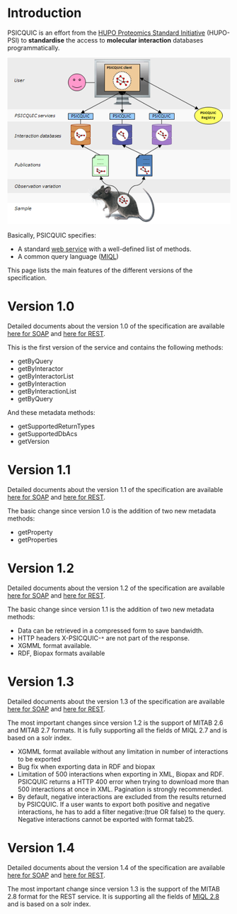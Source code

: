 # Introduction #

PSICQUIC is an effort from the [HUPO Proteomics Standard Initiative](http://www.psidev.info/) (HUPO-PSI) to **standardise** the access to **molecular interaction** databases programmatically.

![psicquic architecture](/images/psicquic.png)

Basically, PSICQUIC specifies:

  * A standard [web service](http://en.wikipedia.org/wiki/Web_service) with a well-defined list of methods.
  * A common query language ([MIQL](MiqlDefinition.md))

This page lists the main features of the different versions of the specification.

# Version 1.0 #

Detailed documents about the version 1.0 of the specification are available [here for SOAP](https://github.com/PSICQUIC/psicquic-documentation/blob/master/PsicquicSpec_1_0_Soap.md) and [here for REST](https://github.com/PSICQUIC/psicquic-documentation/blob/master/PsicquicSpec_1_0_Rest.md).

This is the first version of the service and contains the following methods:

  * getByQuery
  * getByInteractor
  * getByInteractorList
  * getByInteraction
  * getByInteractionList
  * getByQuery

And these metadata methods:

  * getSupportedReturnTypes
  * getSupportedDbAcs
  * getVersion

# Version 1.1 #

Detailed documents about the version 1.1 of the specification are available [here for SOAP](https://github.com/PSICQUIC/psicquic-documentation/blob/master/PsicquicSpec_1_1_Soap.md) and [here for REST](https://github.com/PSICQUIC/psicquic-documentation/blob/master/PsicquicSpec_1_1_Rest.md).

The basic change since version 1.0 is the addition of two new metadata methods:

  * getProperty
  * getProperties

# Version 1.2 #

Detailed documents about the version 1.2 of the specification are available [here for SOAP](https://github.com/PSICQUIC/psicquic-documentation/blob/master/PsicquicSpec_1_2_Soap.md) and [here for REST](https://github.com/PSICQUIC/psicquic-documentation/blob/master/PsicquicSpec_1_2_Rest.md).

The basic change since version 1.1 is the addition of two new metadata methods:

  * Data can be retrieved in a compressed form to save bandwidth.
  * HTTP headers X-PSICQUIC-`*` are not part of the response.
  * XGMML format available.
  * RDF, Biopax formats available

# Version 1.3 #

Detailed documents about the version 1.3 of the specification are available [here for SOAP](https://github.com/PSICQUIC/psicquic-documentation/blob/master/PsicquicSpec_1_3_Soap.md) and [here for REST](https://github.com/PSICQUIC/psicquic-documentation/blob/master/PsicquicSpec_1_3_Rest.md).

The most important changes since version 1.2 is the support of MITAB 2.6 and MITAB 2.7 formats. It is fully supporting all the fields of MIQL 2.7 and is based on a solr index.
  * XGMML format available without any limitation in number of interactions to be exported
  * Bug fix when exporting data in RDF and biopax
  * Limitation of 500 interactions when exporting in XML, Biopax and RDF. PSICQUIC returns a HTTP 400 error when trying to download more than 500 interactions at once in XML. Pagination is strongly recommended.
  * By default, negative interactions are excluded from the results returned by PSICQUIC. If a user wants to export both positive and negative interactions, he has to add a filter negative:(true OR false) to the query. Negative interactions cannot be exported with format tab25.

# Version 1.4 #

Detailed documents about the version 1.4 of the specification are available [here for SOAP](PsicquicSpec_1_4_Soap.md) and [here for REST](PsicquicSpec_1_4_Rest.md).

The most important change since version 1.3 is the support of the MITAB 2.8 format for the REST service. It is supporting all the fields of [MIQL 2.8](MiqlReference28.md) and is based on a solr index.